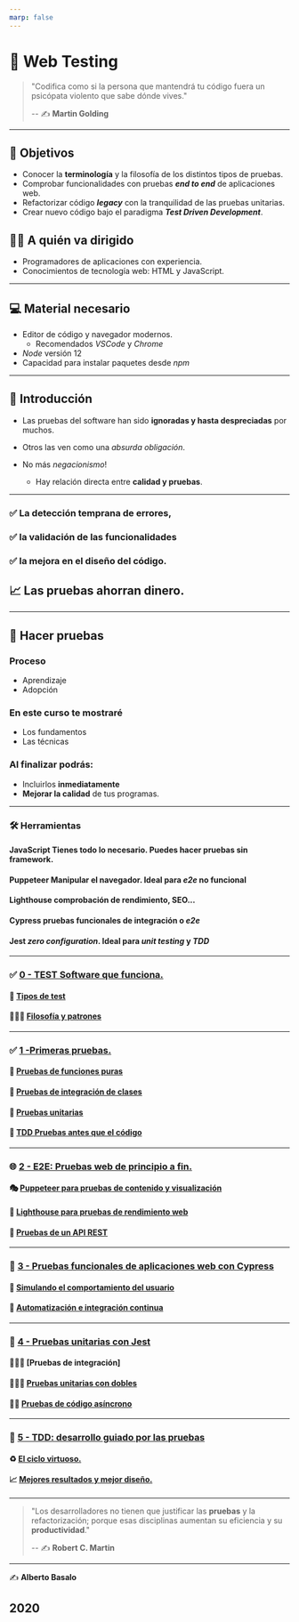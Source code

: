 ```yaml
---
marp: false
---
```


# 🧪 Web Testing

>"Codifica como si la persona que mantendrá tu código fuera un psicópata violento que sabe dónde vives."
>
> -- ✍️ **Martin Golding**

---

## 🎯 Objetivos

- Conocer la **terminología** y la filosofía de los distintos tipos de pruebas.
- Comprobar funcionalidades con pruebas **_end to end_** de aplicaciones web.
- Refactorizar código **_legacy_** con la tranquilidad de las pruebas unitarias.
- Crear nuevo código bajo el paradigma **_Test Driven Development_**.

## 👨‍💻 A quién va dirigido

- Programadores de aplicaciones con experiencia.
- Conocimientos de tecnología web: HTML y JavaScript.

---

## 💻 Material necesario

- Editor de código y navegador modernos.
  - Recomendados _VSCode_ y _Chrome_
- _Node_ versión 12
- Capacidad para instalar paquetes desde _npm_


<!-- ### 🔗 Enlaces

#### Laboratorios

- [E2E Puppeteer](https://github.com/LabsAdemy/WebTesting_e2e-puppeteer_Labs)

- [E2E Cypress](https://github.com/LabsAdemy/WebTesting_e2e-functional_cypress_Labs)

- [Unit Jest](https://github.com/LabsAdemy/WebTesting_unit_Labs/tree/master/src/unit)

- [TDD Jest](https://github.com/LabsAdemy/WebTesting_unit_Labs/tree/master/src/tdd)

#### [Tutorial Documentación](https://www.bitademy.com/tutorial/web-testing/contenido/) -->

---

## 🏁 Introducción

- Las pruebas del software han sido **ignoradas y hasta despreciadas** por muchos.

- Otros las ven como una _absurda obligación_.

- No más _negacionismo_!
  - Hay relación directa entre **calidad y pruebas**.

---

### ✅ La detección temprana de **errores**,

### ✅ la validación de las **funcionalidades**

### ✅ la mejora en el **diseño** del código.



## 📈 **Las pruebas ahorran dinero.**

---

## 🔬 Hacer pruebas

### Proceso
  - Aprendizaje
  - Adopción

### En este curso te mostraré
  - Los fundamentos
  - Las técnicas

### Al finalizar podrás:
  - Incluirlos **inmediatamente**
  - **Mejorar la calidad** de tus programas.

---

### 🛠 Herramientas

#### **JavaScript** Tienes todo lo necesario. Puedes hacer pruebas sin framework.

  <!-- - Ya tienes todo lo que necesitas. Puedes hacer pruebas sin ningún framework. -->

#### **Puppeteer** Manipular el navegador. Ideal para _e2e_ no funcional

  <!-- - Manipular y simular actividad con el navegador. Ideal para _e2e_ no funcional. -->

#### **Lighthouse** comprobación de rendimiento, SEO...

  <!-- - Comprobación del rendimiento, el SEO y buenas prácticas web. -->

#### **Cypress** pruebas funcionales de integración o _e2e_

  <!-- - Framework de pruebas funcionales de integración o _e2e_. -->

#### **Jest** _zero configuration_. Ideal para _unit testing_ y _TDD_

  <!-- - Framework _zero configuration_. Ideal para _unit testing_ y _TDD_. -->

<!-- ---

### Otros

- **[Playwright](https://github.com/microsoft/playwright)** automatizador de diversos navegadores al estilo Puppeteer.

- **[Karma](https://karma-runner.github.io/latest/index.html)** es un ejecutador de pruebas muy interesante para integración continua.

- **[Jasmine](https://jasmine.github.io/)** muy completo y bueno para user-behavior por su expresividad

- **[Mocha](https://mochajs.org/)** muy utilizado para NodeJS.

- **[Chai](https://www.chaijs.com/)** librería muy adecuada para BDD con NodeJS. -->

---

### ✅ [0 - TEST Software que funciona.](https://www.bitademy.com/tutorial/web-testing/software-que-funciona)

#### 🔀 [Tipos de test](https://www.bitademy.com/tutorial/web-testing/tipos-de-pruebas)

#### 👨🏼‍🏫 [Filosofía y patrones](https://www.bitademy.com/tutorial/web-testing/filosofia-y-patrones)

---
### ✅ [1 -Primeras pruebas.]()

#### 🧪 [Pruebas de funciones puras](https://www.bitademy.com/tutorial/web-testing/functional/limpieza-de-pruebas)

#### 🧪 [Pruebas de integración de clases](https://www.bitademy.com/tutorial/web-testing/functional/limpieza-de-pruebas)

#### 🧪 [Pruebas unitarias](https://www.bitademy.com/tutorial/web-testing/functional/limpieza-de-pruebas)

#### 🧪 [TDD Pruebas antes que el código](https://www.bitademy.com/tutorial/web-testing/functional/limpieza-de-pruebas)

---
### 🌐 [2 - E2E: Pruebas web de principio a fin.](https://www.bitademy.com/tutorial/web-testing/e2e)

#### 🎭 [**Puppeteer** para pruebas de contenido y visualización](https://www.bitademy.com/tutorial/web-testing/e2e/pruebas-de-aplicaciones-web-con-puppeteer)

#### 🚢 [**Lighthouse** para pruebas de rendimiento web](https://www.bitademy.com/tutorial/web-testing/e2e/pruebas-de-rendimiento-web-con-lighthouse)

#### 🚢 [Pruebas de un API REST]()

---

### 🌲 [3 - Pruebas funcionales de aplicaciones web con **Cypress**](https://www.bitademy.com/tutorial/web-testing/functional)

#### 🎪 [Simulando el comportamiento del usuario](https://www.bitademy.com/tutorial/web-testing/functional/pruebas-de-comportamiento)

#### 🤖 [Automatización e integración continua](https://www.bitademy.com/tutorial/web-testing/functional/pruebas-de-comportamiento)
---

### 🔬 [4 - Pruebas unitarias con **Jest**](https://www.bitademy.com/tutorial/web-testing/unit)

#### 🕵🏼‍♂️ [Pruebas de integración]

#### 🕵🏼‍♂️ [Pruebas unitarias con dobles](https://www.bitademy.com/tutorial/web-testing/unit/pruebas-con-espias-y-dobles)

#### 🏇🏼 [Pruebas de código asíncrono](https://www.bitademy.com/tutorial/web-testing/unit/pruebas-de-codigo-asincrono)

---

### 🧬 [5 - TDD: desarrollo guiado por las pruebas](https://www.bitademy.com/tutorial/web-testing/tdd)

#### ♻ [El ciclo virtuoso.](https://www.bitademy.com/tutorial/web-testing/tdd/mejores-resultados-y-mejor-diseno)

#### 📈 [Mejores resultados y mejor diseño.](https://www.bitademy.com/tutorial/web-testing/tdd/mejores-resultados-y-mejor-diseno)
---

>"Los desarrolladores no tienen que justificar las **pruebas** y la refactorización; porque esas disciplinas aumentan su eficiencia y su **productividad**."
>
> -- ✍️ **Robert C. Martin**
---

<!-- [![bit_ademy](./assets/bit_ademy.png)](https://bitademy.com) -->
<!-- [![vitae](./assets/vitae.png)](https://vitaedigital.com) -->


✍️ **Alberto Basalo**

## 2020